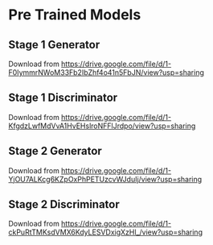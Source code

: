 # Pre Trained Models

## Stage 1 Generator
Download from https://drive.google.com/file/d/1-F0IymmrNWoM33Fb2IbZhf4o41n5FbJN/view?usp=sharing

## Stage 1 Discriminator
Download from https://drive.google.com/file/d/1-KfgdzLwfMdVvA1HvEHslroNFFlJrdpo/view?usp=sharing

## Stage 2 Generator
Download from https://drive.google.com/file/d/1-YjOU7ALKcg6KZpOxPhPETUzcvWJduIj/view?usp=sharing

## Stage 2 Discriminator
Download from https://drive.google.com/file/d/1-ckPuRtTMKsdVMX6KdyLESVDxigXzHl_/view?usp=sharing


